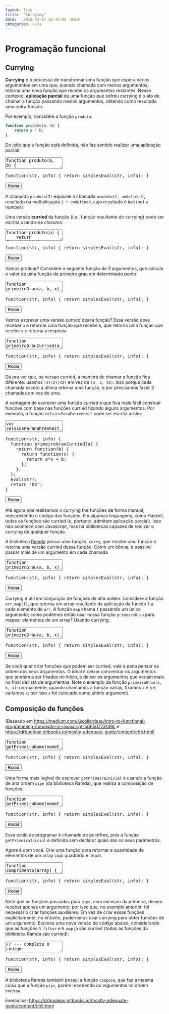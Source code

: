 ```yaml
---
layout: lisp
title:  "Currying"
date:   2016-03-14 16:40:00 -0300
categories: aula
---
```


<script type="text/javascript">
    window.apostila = "currying";
</script>

# Programação funcional

## Currying

**Currying** é o processo de transformar uma função que espera vários argumentos em uma que, quando chamada com menos argumentos, retorna uma nova função que recebe os argumentos restantes. Nesse contexto, **aplicação parcial** de uma função que sofreu currying é o ato de chamar a função passando menos argumentos, obtendo como resultado uma outra função.

Por exemplo, considere a função `produto`:

```javascript
function produto(a, b) {
    return a * b;
}
```

Do jeito que a função está definida, não faz sentido realizar uma aplicação parcial:

<div class="lesson">
<textarea class="code">
function produto(a, b) {
    return a * b;
}
var dobro = produto(2);
alert(dobro);
</textarea>
<div class="output"></div>
<div class="output"></div>
<pre class="verifier">function(str, info) { return simplesEval(str, info); }</pre>
<button class="go">Rodar</button>
</div>

A chamada `produto(2)` equivale à chamada `produto(2, undefined)`, resultado na multiplicação `2 * undefined`, cujo resultado é `NaN` (not a number).

Uma versão **curried** da função (i.e., função resultante do currying) pode ser escrita usando-se *closures*:

<div class="lesson">
<textarea class="code">
function produto(a) {
    return function(b) {
        return a * b;
    };
}
var dobro = produto(2);
alert(dobro(8));
</textarea>
<div class="output"></div>
<div class="output"></div>
<pre class="verifier">function(str, info) { return simplesEval(str, info); }</pre>
<button class="go">Rodar</button>
</div>

Vamos praticar? Considere a seguinte função de 3 argumentos, que calcula o valor de uma função de primeiro grau em determinado ponto:

<div class="lesson">
<textarea class="code">
function primeiroGrau(a, b, x) {
    return a * x + b;
}
// calcula f(42) para f(x) = 3*x + 2
alert(primeiroGrau(3, 2, 42));
</textarea>
<div class="output"></div>
<div class="output"></div>
<pre class="verifier">function(str, info) { return simplesEval(str, info); }</pre>
<button class="go">Rodar</button>
</div>

Vamos escrever uma versão *curried* dessa função? Essa versão deve receber `a` e retornar uma função que recebe `b`, que retorna uma função que recebe `x` e retorna a resposta.

<div class="lesson">
<textarea class="code">
function primeiroGrauCurried(a) {
    return function(b) {
        // --- Escreva aqui seu código
        return function(x) {
          return a*x+b;
        };
        // ---
    };
}
var resultado = primeiroGrauCurried(3)(2)(42);
alert(resultado);
</textarea>
<div class="output"></div>
<div class="output"></div>
<pre class="verifier">function(str, info) { return simplesEval(str, info); }</pre>
<button class="go">Rodar</button>
</div>

Dá pra ver que, na versao curried, a maneira de chamar a função fica diferente: usamos `(3)(2)(42)` em vez de `(3, 2, 42)`. Isso porque cada chamada exceto a última retorna uma função, e por precisamos fazer 3 chamadas em vez de uma.

A vantagem de escrever uma função *curried* é que fica mais fácil construir funções com base nas funções curried fixando alguns argumentos. Por exemplo, a função `celsiusParaFahrenheit` pode ser escrita assim:

<div class="lesson">
<textarea class="code">
var celsiusParaFahrenheit = primeiroGrauCurried(1.8)(32);
alert(celsiusParaFahrenheit(25));
</textarea>
<div class="output"></div>
<div class="output"></div>
<pre class="verifier">function(str, info) {
  function primeiroGrauCurried(a) {
    return function(b) {
      return function(x) {
        return a*x + b;
      };
    };
  };
  eval(str);
  return "OK";
}</pre>
<button class="go">Rodar</button>
</div>

Até agora nós realizamos o currying the funções de forma manual, reescrevendo o código das funções. Em algumas linguagens, como Haskell, todas as funções são curried (e, portanto, admitem aplicação parcial). Isso não acontece com Javascript, mas há bibliotecas capazes de realizar o currying de qualquer função.



A biblioteca [Ramda](http://ramdajs.com/) possui uma função, `curry`, que recebe uma função e retorna uma versão curried dessa função. Como um bônus, é possível passar mais de um argumento em cada chamada

<div class="lesson">
<textarea class="code">
function primeiroGrau(a, b, x) {
  return a * x + b;
}
var primeiroGrauCurried = R.curry(primeiroGrau);
var celsiusToFahrenreit = primeiroGrauCurried(1.8)(32);
// forma equivalente:
var celsiusToFahrenreit2 = primeiroGrauCurried(1.8, 32);
// chamada:
alert(celsiusToFahrenreit2(25));
// outro exemplo
alert(primeiroGrauCurried(1.8, 32)(25));
</textarea>
<div class="output"></div>
<div class="output"></div>
<pre class="verifier">function(str, info) { return simplesEval(str, info); }</pre>
<button class="go">Rodar</button>
</div>

Currying é útil em conjunção de funções de alta ordem. Considere a função `arr.map(f)`, que retorna um array resultante da aplicação da função `f` a cada elemento de `arr`. A função `map` chama `f` passando um único argumento; como podemos então usar nossa função `primeiroGrau` para mapear elementos de um array? Usando currying:

<div class="lesson">
<textarea class="code">
function primeiroGrau(a, b, x) {
  return a * x + b;
}
var primeiroGrauCurried = R.curry(primeiroGrau);
var celsius = [10, 15, 20, 25, 30, 35];
var fahrenreit = celsius.map(primeiroGrauCurried(1.8, 32));
alert(fahrenreit);

// outra opção é usar a função `partial`, que faz aplicação
// parcial em qualquer função (mesmo que não tenha sido curried)
fahrenreit = celsius.map(R.partial(primeiroGrau, [1.8, 32]));
alert(fahrenreit);

</textarea>
<div class="output"></div>
<div class="output"></div>
<pre class="verifier">function(str, info) { return simplesEval(str, info); }</pre>
<button class="go">Rodar</button>
</div>

Se você quer criar funções que podem ser curried, vale a pena pensar na ordem dos seus argumentos. O ideal é deixar concentrar os argumentos que tendem a ser fixados no início, e deixar os argumentos que variam mais no final da lista de argumentos. Note o exemplo da função `primeiroGrau(a, b, x)`: normalmente, quando chamamos a função várias, fixamos `a` e `b` e variamos `x`; por isso `x` foi colocado como último argumento.

## Composição de funções

(Baseado em https://medium.com/@collardeau/intro-to-functional-programming-concepts-in-javascript-b0650773139c e https://drboolean.gitbooks.io/mostly-adequate-guide/content/ch5.html)

<div class="lesson">
<textarea class="code">
function getPrimeiroNome(nomeCompleto) { return nomeCompleto.split(" ")[1]; }
function getPrimeiraLetra(string) { return string[0]; }
function getPrimeiraInicial(nome) { return getPrimeiraLetra(getPrimeiroNome(nome)); }
alert(getPrimeiraInicial("Sir Arthur Conan Doyle"));
</textarea>
<div class="output"></div>
<div class="output"></div>
<pre class="verifier">function(str, info) { return simplesEval(str, info); }</pre>
<button class="go">Rodar</button>
</div>

Uma forma mais legível de escrever `getPrimeiraInicial` é usando a função de alta ordem `pipe` (da biblioteca Ramda), que realiza a composição de funções.

<div class="lesson">
<textarea class="code">
function getPrimeiroNome(nomeCompleto) { return nomeCompleto.split(" ")[1]; }
function getPrimeiraLetra(string) { return string[0]; }

var getPrimeiraInicial = R.pipe(getPrimeiroNome, getPrimeiraLetra);
alert(getPrimeiraInicial("Sir Arthur Conan Doyle"));
</textarea>
<div class="output"></div>
<div class="output"></div>
<pre class="verifier">function(str, info) { return simplesEval(str, info); }</pre>
<button class="go">Rodar</button>
</div>

Esse estilo de programar é chamado de pointfree, pois a função `getPrimeiraInicial` é definida sem declarar quais são os seus parâmetros.

Agora é com você. Crie uma função para retornar a quantidade de elementos de um array cujo quadrado é ímpar.

<div class="lesson">
<textarea class="code">
function comprimento(array) {
  return R.length(array);
}
function filtraImpar(array) {
  return R.filter(x => x % 2 == 1, array);
}
function quadrado(array) {
  return R.map(x => x * x, array);
}
// --- complete o código:
var qtdQuadradosImpares = R.pipe(quadrado, filtraImpar, comprimento);
// ---
alert(qtdQuadradosImpares([2, 3, 5, 8, 13, 21]));
</textarea>
<div class="output"></div>
<div class="output"></div>
<pre class="verifier">function(str, info) { return simplesEval(str, info); }</pre>
<button class="go">Rodar</button>
</div>

Note que as funções passadas para `pipe`, com exceção da primeira, devem receber apenas um argumento; por isso que, no exemplo anterior, foi necessário criar funções auxiliares. Em vez de criar essas funções explicitamente, no entanto, poderíamos usar currying para obter funções de um argumento. Escreva uma nova versão do código abaixo, considerando que as funções `R.filter` e `R.map` já são curried (todas as funções da biblioteca Ramda são curried):

<div class="lesson">
<textarea class="code">
// --- complete o código:
var qtdQuadradosImpares = R.pipe(R.map(x => x*x), R.filter(x => x%2 == 1), R.length);
// ---
alert(qtdQuadradosImpares([2, 3, 5, 8, 13, 21]));
</textarea>
<div class="output"></div>
<div class="output"></div>
<pre class="verifier">function(str, info) { return simplesEval(str, info); }</pre>
<button class="go">Rodar</button>
</div>

A biblioteca Ramda também possui a função `compose`, que faz a mesma coisa que a função `pipe`, porém recebendo os argumentos na ordem inversa.

Exercícios: https://drboolean.gitbooks.io/mostly-adequate-guide/content/ch5.html
